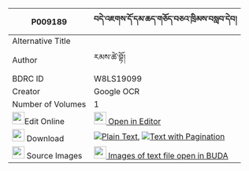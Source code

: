 |P009189|བདེ་འཇགས་དོ་དམ་ཆད་གཅོད་བཅའ་ཁྲིམས་བསླབ་དེབ། 
| --- | --- 
|Alternative Title |
|Author| རམས་ཚེ་བྷོ།
|BDRC ID | W8LS19099
|Creator | Google OCR
|Number of Volumes| 1
|<img width="25" src="https://img.icons8.com/color/25/000000/edit-property.png">Edit Online| [<img width="25" src="https://avatars.githubusercontent.com/u/45091458?s=200&v=4"> Open in Editor](http://editor.openpecha.org/P009189)
|<img width="25" src="https://img.icons8.com/fluent/48/000000/download-2.png"/>  Download | [![](https://img.icons8.com/color/20/000000/txt.png)Plain Text](https://github.com/Openpecha/P009189/releases/download/v1/dejak_dodam_che_cho_chatrim_la_plain_P009189.zip), [![](https://img.icons8.com/color/20/000000/txt.png)Text with Pagination](https://github.com/Openpecha/P009189/releases/download/v1/dejak_dodam_che_cho_chatrim_la_pages_P009189.zip)
|<img width="25" src="https://img.icons8.com/plasticine/100/000000/pictures-folder.png"/>  Source Images | [<img width="25" src="https://library.bdrc.io/icons/BUDA-small.svg"> Images of text file open in BUDA](https://library.bdrc.io/show/bdr:W8LS19099)